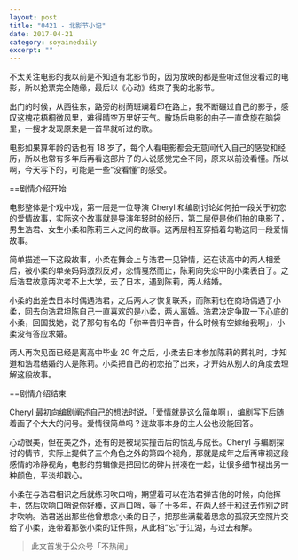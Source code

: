 ```yaml
---
layout: post
title: "0421 - 北影节小记" 
date: 2017-04-21 
category: soyainedaily 
excerpt: ""
---
```


不太关注电影的我以前是不知道有北影节的，因为放映的都是些听过但没看过的电影，所以抢票完全随缘，最后以《心动》结束了我的北影节。

出门的时候，从西往东，路旁的树荫斑斓着印在路上，我不断碾过自己的影子，感叹这槐花梧桐微风里，难得晴空万里好天气。散场后电影的曲子一直盘旋在脑袋里，一搜才发现原来是一首早就听过的歌。

电影如果算年龄的话也有 18 岁了，每个人看电影都会无意间代入自己的感受和经历，所以也常有多年后再看这部片子的人说感觉完全不同，原来以前没看懂。所以啊，今天写下的，可能是一些“没看懂”的感受。



==剧情介绍开始

电影整体是个戏中戏，第一层是一位导演 Cheryl 和编剧讨论如何拍一段关于初恋的爱情故事，实际这个故事就是导演年轻时的经历，第二层便是他们拍的电影了，男生浩君、女生小柔和陈莉三人之间的故事。这两层相互穿插着勾勒这同一段爱情故事。

简单描述一下这段故事，小柔在舞会上与浩君一见钟情，还在读高中的两人相爱后，被小柔的单亲妈妈激烈反对，恋情戛然而止，陈莉向失恋中的小柔表白了。之后浩君故意两次考不上大学，去了日本，遇到陈莉，两人结婚。

小柔的出差去日本时偶遇浩君，之后两人才恢复联系，而陈莉也在商场偶遇了小柔，回去向浩君坦陈自己一直喜欢的是小柔，两人离婚。浩君决定争取一下心底的小柔，回国找她，说了那句有名的「你辛苦归辛苦，什么时候有空嫁给我啊」，小柔没有答应求婚。

两人再次见面已经是离高中毕业 20 年之后，小柔去日本参加陈莉的葬礼时，才知道和浩君结婚的人是陈莉。小柔把自己的初恋拍了出来，才开始从别人的角度去理解这段故事。

==剧情介绍结束



Cheryl 最初向编剧阐述自己的想法时说，「爱情就是这么简单啊」，编剧写下后随着画了个大大的问号。爱情很简单吗？连故事本身的主人公也没能回答。

心动很美，但在美之外，还有的是被现实撞击后的慌乱与成长。Cheryl 与编剧探讨的情节，实际上提供了三个角色之外的第四个视角，那就是成年之后再审视这段感情的冷静视角，电影的剪辑像是把回忆的碎片拼凑在一起，让很多细节褪出另一种颜色，平淡却戳心。

小柔在与浩君相识之后就练习吹口哨，期望着可以在浩君弹吉他的时候，向他挥手，然后吹响口哨说你好棒，这声口哨，等了十多年，在两人终于和过去作别之时才吹响。浩君送出那些他曾想念小柔的日子，把那些满载着思念的孤寂天空照片交给了小柔，连带着那张小柔的证件照，从此相“忘”于江湖，与过去和解。

> 此文首发于公众号「不热闹」